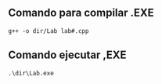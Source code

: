 ## Comando para compilar .EXE
```
g++ -o dir/Lab lab#.cpp
```



## Comando ejecutar ,EXE

```
.\dir\Lab.exe
```

